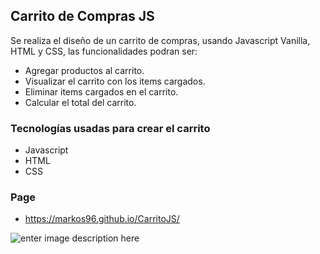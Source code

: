 ## Carrito de Compras JS

Se realiza el diseño de un carrito de compras, usando Javascript Vanilla, HTML y CSS, las funcionalidades podran ser:

- Agregar productos al carrito.
- Visualizar el carrito con los items cargados.
- Eliminar items cargados en el carrito.
- Calcular el total del carrito.

### Tecnologías usadas para crear el carrito

* Javascript
* HTML
* CSS 

### Page

* https://markos96.github.io/CarritoJS/

![enter image description here](https://www.azulschool.net/wp-content/uploads/2020/05/HTML-CSS-y-JavaScript-el-est%C3%A1ndar-universal.png)
